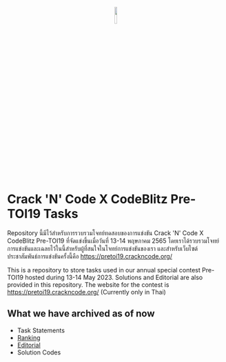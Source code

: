 <p align="center">
  <img src="https://cdn.discordapp.com/attachments/992032477357031426/1109460852739952743/cncxcodeblitz.png" width="10%"></img>
</p>

# Crack 'N' Code X CodeBlitz Pre-TOI19 Tasks
Repository นี้มีไว้สำหรับการรวบรวมโจทย์ทดสอบของการแข่งขัน Crack 'N' Code X CodeBlitz Pre-TOI19 ที่จัดแข่งขึ้นเมื่อวันที่ 13-14 พฤษภาคม 2565 โดยเราได้รวบรวมโจทย์การแข่งขันและเฉลยไว้ในนี้สำหรับผู้ที่สนใจในโจทย์การแข่งขันของเรา และสำหรับเว็บไซต์ประชาสัมพันธ์การแข่งขันครั้งนี้คือ https://pretoi19.crackncode.org/

This is a repository to store tasks used in our annual special contest Pre-TOI19 hosted during 13-14 May 2023. Solutions and Editorial are also provided in this repository. The website for the contest is https://pretoi19.crackncode.org/ (Currently only in Thai)

## What we have archived as of now
* Task Statements
* [Ranking](https://pretoi19.crackncode.org/ranking)
* [Editorial](https://github.com/crackncode-th/pretoi19-tasks/blob/main/solutions/editorial.pdf)
* Solution Codes
